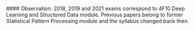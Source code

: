 #### Observation:
2018, 2019 and 2021 exams correspond to 4F10 Deep Learning and Structured Data module. Previous papers belong to former Statistical Pattern Processing module and the syllabus changed back then.